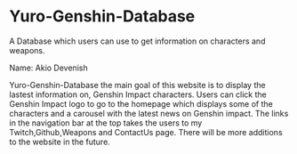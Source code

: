 # Yuro-Genshin-Database
A Database which users can use to get information on characters and weapons.

Name: Akio Devenish

Yuro-Genshin-Database the main goal of this website is to display the lastest information on, Genshin Impact characters. 
Users can click the Genshin Impact logo to go to the homepage which displays some of the characters and a carousel with the latest news on Genshin impact. 
The links in the navigation bar at the top takes the users to my Twitch,Github,Weapons and ContactUs page.
There will be more additions to the website in the future.
